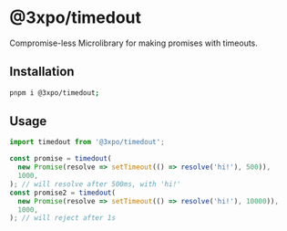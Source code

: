 # @3xpo/timedout

Compromise-less Microlibrary for making promises with timeouts.

## Installation

```zsh
pnpm i @3xpo/timedout;
```

## Usage

```ts
import timedout from '@3xpo/timedout';

const promise = timedout(
  new Promise(resolve => setTimeout(() => resolve('hi!'), 500)),
  1000,
); // will resolve after 500ms, with 'hi!'
const promise2 = timedout(
  new Promise(resolve => setTimeout(() => resolve('hi!'), 10000)),
  1000,
); // will reject after 1s
```
